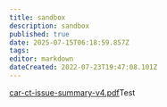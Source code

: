 ```yaml
---
title: sandbox
description: sandbox
published: true
date: 2025-07-15T06:18:59.857Z
tags: 
editor: markdown
dateCreated: 2022-07-23T19:47:08.101Z
---
```


[car-ct-issue-summary-v4.pdf](/test-folder/car-ct-issue-summary-v4.pdf)Test